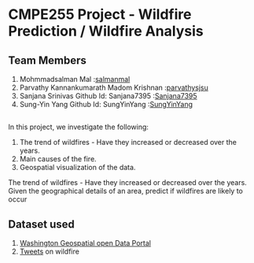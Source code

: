 # CMPE255 Project - Wildfire Prediction / Wildfire Analysis

## Team Members
1. Mohmmadsalman Mal :[salmanmal](https://github.com/salmanmal)
2. Parvathy Kannankumarath Madom Krishnan :[parvathysjsu](https://github.com/parvathysjsu)
3. Sanjana Srinivas Github Id: Sanjana7395 :[Sanjana7395](https://github.com/Sanjana7395)
4. Sung-Yin Yang Github Id: SungYinYang :[SungYinYang](https://github.com/SungYinYang)

## 
In this project, we investigate the following:

1. The trend of wildfires - Have they increased or decreased over the years. 
2. Main causes of the fire.
3. Geospatial visualization of the data.

The trend of wildfires - Have they increased or decreased over the years.
Given the geographical details of an area, predict if wildfires are likely to occur

Dataset used
-------------
1. [Washington Geospatial open Data Portal](https://geo.wa.gov/datasets/6f31b076628d4f8ca5a964cbefd2cccc_0/data?geometry=-140.484%2C41.510%2C-99.131%2C52.000)
2. [Tweets](https://developer.twitter.com/en) on wildfire
